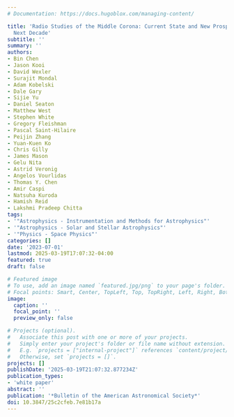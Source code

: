 ```yaml
---
# Documentation: https://docs.hugoblox.com/managing-content/

title: 'Radio Studies of the Middle Corona: Current State and New Prospects in the
  Next Decade'
subtitle: ''
summary: ''
authors:
- Bin Chen
- Jason Kooi
- David Wexler
- Surajit Mondal
- Adam Kobelski
- Dale Gary
- Sijie Yu
- Daniel Seaton
- Matthew West
- Stephen White
- Gregory Fleishman
- Pascal Saint-Hilaire
- Peijin Zhang
- Yuan-Kuen Ko
- Chris Gilly
- James Mason
- Gelu Nita
- Astrid Veronig
- Angelos Vourlidas
- Thomas Y. Chen
- Amir Caspi
- Natsuha Kuroda
- Hamish Reid
- Lakshmi Pradeep Chitta
tags:
- '"Astrophysics - Instrumentation and Methods for Astrophysics"'
- '"Astrophysics - Solar and Stellar Astrophysics"'
- '"Physics - Space Physics"'
categories: []
date: '2023-07-01'
lastmod: 2025-03-19T17:07:32-04:00
featured: true
draft: false

# Featured image
# To use, add an image named `featured.jpg/png` to your page's folder.
# Focal points: Smart, Center, TopLeft, Top, TopRight, Left, Right, BottomLeft, Bottom, BottomRight.
image:
  caption: ''
  focal_point: ''
  preview_only: false

# Projects (optional).
#   Associate this post with one or more of your projects.
#   Simply enter your project's folder or file name without extension.
#   E.g. `projects = ["internal-project"]` references `content/project/deep-learning/index.md`.
#   Otherwise, set `projects = []`.
projects: []
publishDate: '2025-03-19T21:07:32.877234Z'
publication_types:
- 'white paper'
abstract: ''
publication: '*Bulletin of the American Astronomical Society*'
doi: 10.3847/25c2cfeb.7e81b17a
---
```


